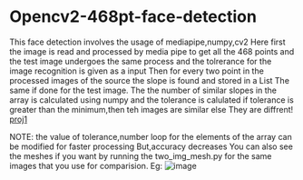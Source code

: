 # Opencv2-468pt-face-detection
This face detection involves the usage of mediapipe,numpy,cv2
Here first the image is read and processed by media pipe to get all the 468 points and the test image undergoes the same process and the tolrerance for the image recognition is given as a input
Then for every two point in the processed images of the source the slope is found and stored in a List
The same if done for the test image.
The the number of similar slopes in the array is calculated using numpy and the tolerance is calulated 
if tolerance is greater than the minimum,then teh images are similar
else
They are diffrent!
[proj1](https://user-images.githubusercontent.com/73524123/116968547-5428c600-acd2-11eb-8f7e-e64cc9a778b0.png)

NOTE: the value of tolerance,number loop for the elements of the array can be modified for faster processing But,accuracy decreases
You can also see the meshes if you want by running the two_img_mesh.py for the same images that you use for comparision.
Eg:
![image](https://user-images.githubusercontent.com/73524123/116968602-6e62a400-acd2-11eb-9c90-21ea55ba8576.png)
